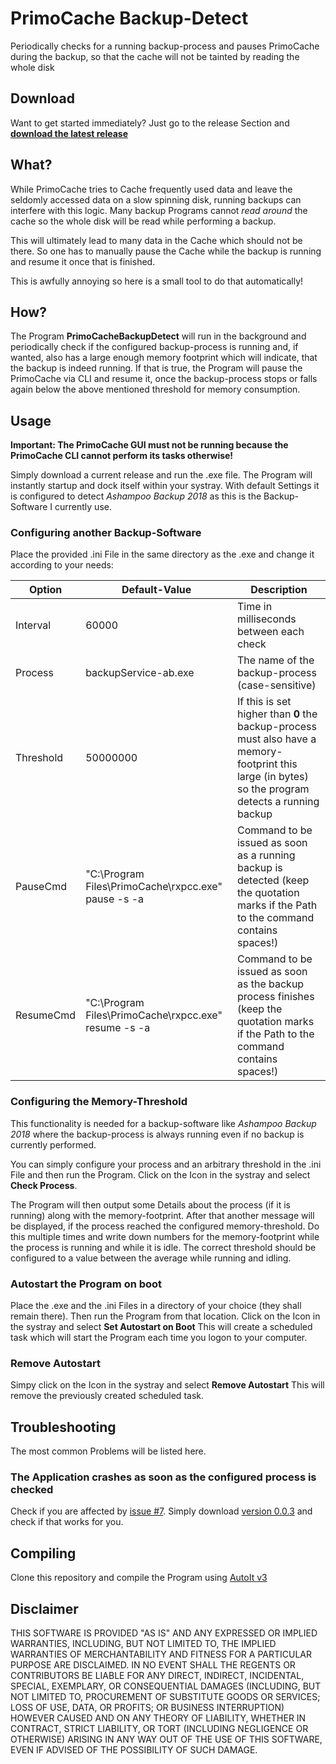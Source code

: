# PrimoCache Backup-Detect
Periodically checks for a running backup-process and pauses PrimoCache during the backup, so that the cache will not be tainted by reading the whole disk

## Download
Want to get started immediately? Just go to the release Section and [**download the latest release**](https://github.com/kadrim/PrimoCacheBackupDetect/releases/latest)

## What?
While PrimoCache tries to Cache frequently used data and leave the seldomly accessed data on a slow spinning disk, running backups can interfere with this logic. Many backup Programs cannot *read around* the cache so the whole disk will be read while performing a backup.

This will ultimately lead to many data in the Cache which should not be there. So one has to manually pause the Cache while the backup is running and resume it once that is finished.

This is awfully annoying so here is a small tool to do that automatically!

## How?
The Program **PrimoCacheBackupDetect** will run in the background and periodically check if the configured backup-process is running and, if wanted, also has a large enough memory footprint which will indicate, that the backup is indeed running.
If that is true, the Program will pause the PrimoCache via CLI and resume it, once the backup-process stops or falls again below the above mentioned threshold for memory consumption.

## Usage
**Important: The PrimoCache GUI must not be running because the PrimoCache CLI cannot perform its tasks otherwise!**

Simply download a current release and run the .exe file. The Program will instantly startup and dock itself within your systray.
With default Settings it is configured to detect *Ashampoo Backup 2018* as this is the Backup-Software I currently use.

### Configuring another Backup-Software
Place the provided .ini File in the same directory as the .exe and change it according to your needs:

Option | Default-Value | Description
------ | ------------- | -----------
Interval | 60000 | Time in milliseconds between each check
Process | backupService-ab.exe | The name of the backup-process (case-sensitive)
Threshold | 50000000 | If this is set higher than **0** the backup-process must also have a memory-footprint this large (in bytes) so the program detects a running backup
PauseCmd | "C:\Program Files\PrimoCache\rxpcc.exe" pause -s -a | Command to be issued as soon as a running backup is detected (keep the quotation marks if the Path to the command contains spaces!)
ResumeCmd | "C:\Program Files\PrimoCache\rxpcc.exe" resume -s -a | Command to be issued as soon as the backup process finishes (keep the quotation marks if the Path to the command contains spaces!)

### Configuring the Memory-Threshold
This functionality is needed for a backup-software like *Ashampoo Backup 2018* where the backup-process is always running even if no backup is currently performed.

You can simply configure your process and an arbitrary threshold in the .ini File and then run the Program. Click on the Icon in the systray and select **Check Process**.

The Program will then output some Details about the process (if it is running) along with the memory-footprint. After that another message will be displayed, if the process reached the configured memory-threshold. Do this multiple times and write down numbers for the memory-footprint while the process is running and while it is idle.
The correct threshold should be configured to a value between the average while running and idling.

### Autostart the Program on boot
Place the .exe and the .ini Files in a directory of your choice (they shall remain there). Then run the Program from that location. Click on the Icon in the systray and select **Set Autostart on Boot**
This will create a scheduled task which will start the Program each time you logon to your computer.

### Remove Autostart
Simpy click on the Icon in the systray and select **Remove Autostart**
This will remove the previously created scheduled task.

## Troubleshooting
The most common Problems will be listed here.
### The Application crashes as soon as the configured process is checked
Check if you are affected by [issue #7](https://github.com/kadrim/PrimoCacheBackupDetect/issues/7). Simply download [version 0.0.3](https://github.com/kadrim/PrimoCacheBackupDetect/releases/tag/v0.0.3) and check if that works for you.

## Compiling
Clone this repository and compile the Program using [AutoIt v3](https://www.autoitscript.com/site/)

## Disclaimer
THIS SOFTWARE IS PROVIDED "AS IS" AND ANY EXPRESSED OR IMPLIED WARRANTIES, INCLUDING, BUT NOT LIMITED TO, THE IMPLIED WARRANTIES OF MERCHANTABILITY AND FITNESS FOR A PARTICULAR PURPOSE ARE DISCLAIMED. IN NO EVENT SHALL THE REGENTS OR CONTRIBUTORS BE LIABLE FOR ANY DIRECT, INDIRECT, INCIDENTAL, SPECIAL, EXEMPLARY, OR CONSEQUENTIAL DAMAGES (INCLUDING, BUT NOT LIMITED TO, PROCUREMENT OF SUBSTITUTE GOODS OR SERVICES; LOSS OF USE, DATA, OR PROFITS; OR BUSINESS INTERRUPTION)
HOWEVER CAUSED AND ON ANY THEORY OF LIABILITY, WHETHER IN CONTRACT, STRICT LIABILITY, OR TORT (INCLUDING NEGLIGENCE OR OTHERWISE) ARISING IN ANY WAY OUT OF THE USE OF THIS SOFTWARE, EVEN IF ADVISED OF THE POSSIBILITY OF SUCH DAMAGE.
